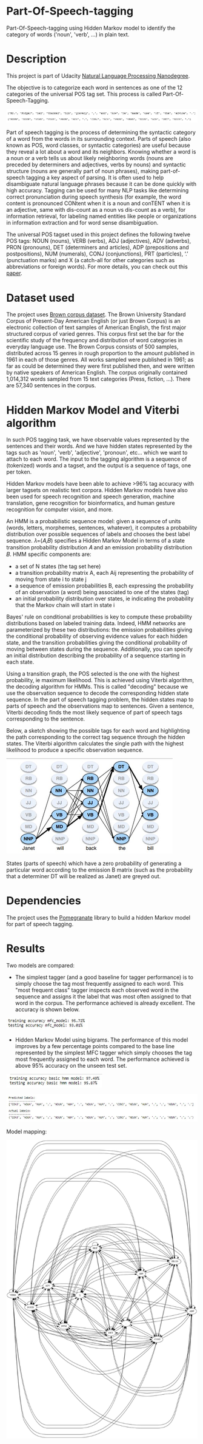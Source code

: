 # Part-Of-Speech-tagging

Part-Of-Speech-tagging using Hidden Markov model to identify the category of words ('noun', 'verb', ...) in plain text.

# Description

This project is part of Udacity [Natural Language Processing Nanodegree](https://www.udacity.com/course/natural-language-processing-nanodegree--nd892).

The objective is to categorize each word in sentences as one of the 12 categories of the universal POS tag set. This process is called Part-Of-Speech-Tagging.

![](asset/POS.jpg)

Part of speech tagging is the process of determining the syntactic category of a word from the words in its surrounding context. Parts of speech (also known as POS, word classes, or syntactic categories) are useful because they reveal a lot about a word and its neighbors. Knowing whether a word is a noun or a verb tells us about likely neighboring words (nouns are preceded by determiners and adjectives, verbs by nouns) and syntactic structure (nouns are generally part of noun phrases), making part-of-speech tagging a key aspect of parsing. It is often used to help disambiguate natural language phrases because it can be done quickly with high accuracy. Tagging can be used for many NLP tasks like determining correct pronunciation during speech synthesis (for example, the word content is pronounced CONtent when it is a noun and conTENT when it is an adjective, same with dis-count as a noun vs dis-count as a verb), for information retrieval, for labeling named entities like people or organizations in information extraction and for word sense disambiguation.

The universal POS tagset used in this project defines the following twelve POS tags: NOUN (nouns), VERB (verbs), ADJ (adjectives), ADV (adverbs), PRON (pronouns), DET (determiners and articles), ADP (prepositions and postpositions), NUM (numerals), CONJ (conjunctions), PRT (particles), ‘.’ (punctuation marks) and X (a catch-all for other categories such as abbreviations or foreign words). For more details, you can check out this [paper](http://www.petrovi.de/data/universal.pdf).

# Dataset used

The project uses [Brown corpus dataset](https://en.wikipedia.org/wiki/Brown_Corpus). The Brown University Standard Corpus of Present-Day American English (or just Brown Corpus) is an electronic collection of text samples of American English, the first major structured corpus of varied genres. This corpus first set the bar for the scientific study of the frequency and distribution of word categories in everyday language use. The Brown Corpus consists of 500 samples, distributed across 15 genres in rough proportion to the amount published in 1961 in each of those genres. All works sampled were published in 1961; as far as could be determined they were first published then, and were written by native speakers of American English. The corpus originally contained 1,014,312 words sampled from 15 text categories (Press, fiction, ...). There are 57,340 sentences in the corpus.

# Hidden Markov Model and Viterbi algorithm

In such POS tagging task, we have observable values represented by the sentences and their words. And we have hidden states represented by the tags such as 'noun', 'verb', 'adjective', 'pronoun', etc... which we want to attach to each word. The input to the tagging algorithm is a sequence of (tokenized) words and a tagset, and the output is a sequence of tags, one per token.

Hidden Markov models have been able to achieve >96% tag accuracy with larger tagsets on realistic text corpora. Hidden Markov models have also been used for speech recognition and speech generation, machine translation, gene recognition for bioinformatics, and human gesture recognition for computer vision, and more.

An HMM is a probabilistic sequence model: given a sequence of units (words, letters, morphemes, sentences, whatever), it computes a probability distribution over possible sequences of labels and chooses the best label sequence. 𝜆=(𝐴,𝐵) specifies a Hidden Markov Model in terms of a state transition probability distribution 𝐴 and an emission probability distribution 𝐵. HMM specific components are:
 - a set of N states (the tag set here)
 - a transition probability matrix A, each Aij representing the probability of moving from state i to state j
 - a sequence of emission probabilities B, each expressing the probability of an observation (a word) being associated to one of the states (tag)
 - an initial probability distribution over states, ie indicating the probability that the Markov chain will start in state i
 
Bayes' rule on conditional probabilities is key to compute these probability distributions based on labeled training data. Indeed, HMM networks are parameterized by these two distributions: the emission probabilities giving the conditional probability of observing evidence values for each hidden state, and the transition probabilities giving the conditional probability of moving between states during the sequence. Additionally, you can specify an initial distribution describing the probability of a sequence starting in each state.

Using a transition graph, the POS selected is the one with the highest probability, ie maximum likelihood. This is achieved using Viterbi algorithm, the decoding algorithm for HMMs. This is called "decoding" because we use the observation sequence to decode the corresponding hidden state sequence. In the part of speech tagging problem, the hidden states map to parts of speech and the observations map to sentences. Given a sentence, Viterbi decoding finds the most likely sequence of part of speech tags corresponding to the sentence.

Below, a sketch showing the possible tags for each word and highlighting the path corresponding to the correct tag sequence through the hidden states. The Viterbi algorithm calculates the single path with the highest likelihood to produce a specific observation sequence.

![](asset/viterbi.jpg)

States (parts of speech) which have a zero probability of generating a particular word according to the emission B matrix (such as the probability that a determiner DT will be realized as Janet) are greyed out.

# Dependencies

The project uses the [Pomegranate](https://github.com/jmschrei/pomegranate) library to build a hidden Markov model for part of speech tagging.

# Results

Two models are compared:

- The simplest tagger (and a good baseline for tagger performance) is to simply choose the tag most frequently assigned to each word. This "most frequent class" tagger inspects each observed word in the sequence and assigns it the label that was most often assigned to that word in the corpus. The performance achieved is already excellent. The accuracy is shown below.

![](asset/MFC.jpg)


- Hidden Markov Model using bigrams. The performance of this model improves by a few percentage points compared to the base line represented by the simplest MFC tagger which simply chooses the tag most frequently assigned to each word. The performance achieved is above 95% accuracy on the unseen test set. 

![](asset/HMM.jpg)

![](asset/results.jpg)


Model mapping:

![](asset/exampleHMM.png)
